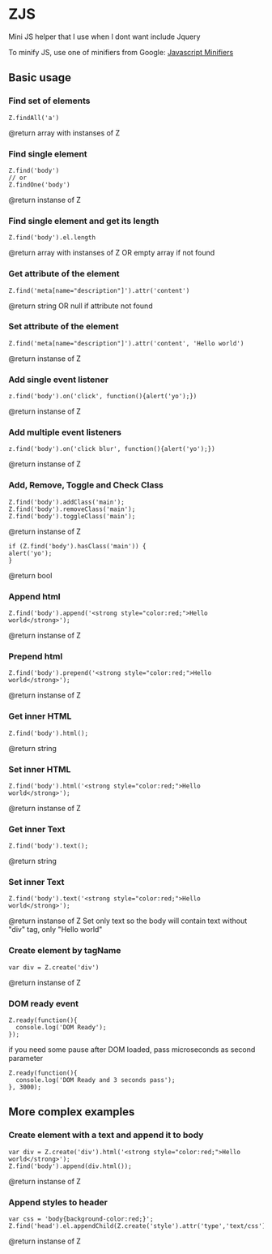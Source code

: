 # ZJS
Mini JS helper that I use when I dont want include Jquery

To minify JS, use one of minifiers from Google: [Javascript Minifiers](https://www.google.com/search?q=javascript+minifier)

## Basic usage

### Find set of elements
```
Z.findAll('a')
```
@return array with instanses of Z

### Find single element
```
Z.find('body')
// or
Z.findOne('body')
```
@return instanse of Z

### Find single element and get its length
```
Z.find('body').el.length
```
@return array with instanses of Z OR empty array if not found

### Get attribute of the element
```
Z.find('meta[name="description"]').attr('content')
```
@return string OR null if attribute not found

### Set attribute of the element
```
Z.find('meta[name="description"]').attr('content', 'Hello world')
```
@return instanse of Z

### Add single event listener
```
z.find('body').on('click', function(){alert('yo');})
```
@return instanse of Z

### Add multiple event listeners
```
z.find('body').on('click blur', function(){alert('yo');})
```
@return instanse of Z

### Add, Remove, Toggle and Check Class
```
Z.find('body').addClass('main');
Z.find('body').removeClass('main');
Z.find('body').toggleClass('main');
```
@return instanse of Z

```
if (Z.find('body').hasClass('main')) {
alert('yo');
}
```
@return bool

### Append html
```
Z.find('body').append('<strong style="color:red;">Hello world</strong>');
```
@return instanse of Z

### Prepend html
```
Z.find('body').prepend('<strong style="color:red;">Hello world</strong>');
```
@return instanse of Z


### Get inner HTML
```
Z.find('body').html();
```
@return string

### Set inner HTML
```
Z.find('body').html('<strong style="color:red;">Hello world</strong>');
```
@return instanse of Z

### Get inner Text
```
Z.find('body').text();
```
@return string

### Set inner Text
```
Z.find('body').text('<strong style="color:red;">Hello world</strong>');
```
@return instanse of Z
Set only text so the body will contain text without "div" tag, only "Hello world"

### Create element by tagName
```
var div = Z.create('div')
```
@return instanse of Z

### DOM ready event
```
Z.ready(function(){
  console.log('DOM Ready');
});
```
if you need some pause after DOM loaded, pass microseconds as second parameter
```
Z.ready(function(){
  console.log('DOM Ready and 3 seconds pass');
}, 3000);
```

## More complex examples

### Create element with a text and append it to body
```
var div = Z.create('div').html('<strong style="color:red;">Hello world</strong>');
Z.find('body').append(div.html());
```
@return instanse of Z

### Append styles to header
```
var css = 'body{background-color:red;}';
Z.find('head').el.appendChild(Z.create('style').attr('type','text/css').append(css).el);
```
@return instanse of Z
